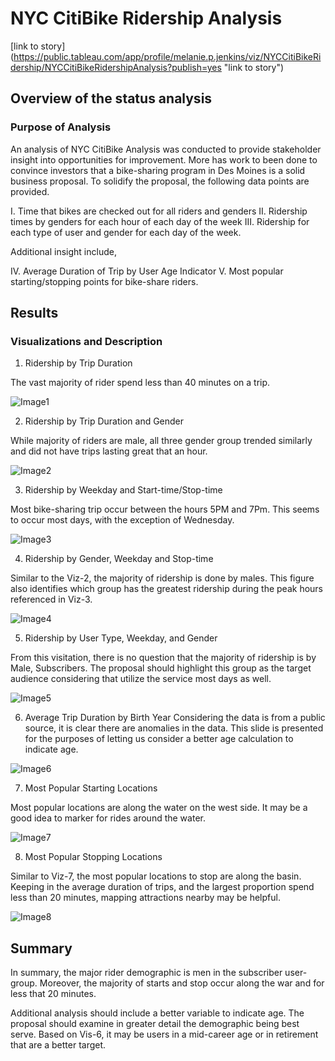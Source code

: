 # NYC CitiBike Ridership Analysis
[link to story] (https://public.tableau.com/app/profile/melanie.p.jenkins/viz/NYCCitiBikeRidership/NYCCitiBikeRidershipAnalysis?publish=yes "link to story")

## Overview of the status analysis 

### Purpose of Analysis

An analysis of NYC CitiBike Analysis was conducted to provide stakeholder insight into opportunities for improvement. More has work to been done to convince investors that a bike-sharing program in Des Moines is a solid business proposal. To solidify the proposal, the following data points are provided. 


 I. Time that bikes are checked out for all riders and genders
II. Ridership times by genders for each hour of each day of the week
III. Ridership for each type of user and gender for each day of the week.

Additional insight include, 

IV. Average Duration of Trip by User Age Indicator 
V. Most popular starting/stopping points for bike-share riders. 


## Results

### Visualizations and Description

1. Ridership by Trip Duration

The vast majority of rider spend less than 40 minutes on a trip. 

![Image1](images/Image1.png)

2. Ridership by Trip Duration and Gender

While majority of riders are male, all three gender group trended similarly and did not have trips lasting great that an hour.  

![Image2](images/Image2.png)

3. Ridership by Weekday and Start-time/Stop-time 

Most bike-sharing trip occur between the hours 5PM and 7Pm. This seems to occur most days, with the exception of Wednesday. 

![Image3](images/Image3.png)

4. Ridership by Gender, Weekday and Stop-time

Similar to the Viz-2, the majority of ridership is done by males. This figure also identifies which group has the greatest ridership during the peak hours referenced in Viz-3. 

![Image4](images/Image4.png)

5. Ridership by User Type, Weekday, and Gender

From this visitation, there is no question that the majority of ridership is by Male, Subscribers. The proposal should highlight this group as the target audience considering that utilize the service most days as well.  

![Image5](images/Image5.png)

6. Average Trip Duration by Birth Year
Considering the data is from a public source, it is clear there are anomalies in the data. This slide is presented for the purposes of letting us consider a better age calculation to indicate age. 

![Image6](images/Image6.png)

7. Most Popular Starting Locations

Most popular locations are along the water on the west side. It may be a good idea to marker for rides around the water. 

![Image7](images/Image7.png)

8. Most Popular Stopping Locations

Similar to Viz-7, the most popular locations to stop are along the basin. Keeping in the average duration of trips, and the largest proportion spend less than 20 minutes, mapping attractions nearby may be helpful. 

![Image8](images/Image8.png)

## Summary

In summary, the major rider demographic is men in the subscriber user-group. Moreover, the majority of starts and stop occur along the war and for less that 20 minutes. 

Additional analysis should include a better variable to indicate age. The proposal should examine in greater detail the demographic being best serve. Based on Vis-6, it may be users in a mid-career age or in retirement that are a better target. 

